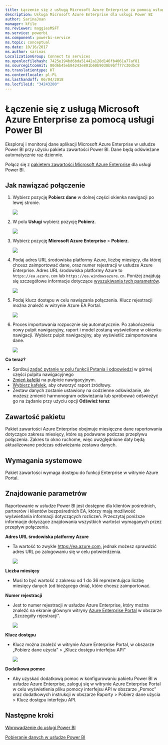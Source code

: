 ```yaml
---
title: Łączenie się z usługą Microsoft Azure Enterprise za pomocą usługi Power BI
description: Usługa Microsoft Azure Enterprise dla usługi Power BI
author: SarinaJoan
manager: kfile
ms.reviewer: maggiesMSFT
ms.service: powerbi
ms.component: powerbi-service
ms.topic: conceptual
ms.date: 10/16/2017
ms.author: sarinas
LocalizationGroup: Connect to services
ms.openlocfilehash: 7425e194bd6bda51442a128d146fb4061a77af81
ms.sourcegitcommit: 80d6b45eb84243e801b60b9038b9bff77c30d5c8
ms.translationtype: HT
ms.contentlocale: pl-PL
ms.lasthandoff: 06/04/2018
ms.locfileid: "34243200"
---
```

# <a name="connect-to-microsoft-azure-enterprise-with-power-bi"></a>Łączenie się z usługą Microsoft Azure Enterprise za pomocą usługi Power BI
Eksploruj i monitoruj dane aplikacji Microsoft Azure Enterprise w usłudze Power BI przy użyciu pakietu zawartości Power BI. Dane będą odświeżane automatycznie raz dziennie.

Połącz się z [pakietem zawartości Microsoft Azure Enterprise](https://app.powerbi.com/getdata/services/azure-enterprise) dla usługi Power BI.

## <a name="how-to-connect"></a>Jak nawiązać połączenie
1. Wybierz pozycję **Pobierz dane** w dolnej części okienka nawigacji po lewej stronie.
   
    ![](media/service-connect-to-azure-enterprise/getdata.png)
2. W polu **Usługi** wybierz pozycję **Pobierz**.
   
   ![](media/service-connect-to-azure-enterprise/services.png)
3. Wybierz pozycję **Microsoft Azure Enterprise** \> **Pobierz**.
   
   ![](media/service-connect-to-azure-enterprise/mazureenterprise.png)
4. Podaj adres URL środowiska platformy Azure, liczbę miesięcy, dla której chcesz zaimportować dane, oraz numer rejestracji w usłudze Azure Enterprise. Adres URL środowiska platformy Azure to `https://ea.azure.com` lub `https://ea.windowsazure.cn`. Poniżej znajdują się szczegółowe informacje dotyczące [wyszukiwania tych parametrów](#FindingParams).
   
    ![](media/service-connect-to-azure-enterprise/params.png)
5. Podaj klucz dostępu w celu nawiązania połączenia. Klucz rejestracji można znaleźć w witrynie Azure EA Portal.
   
    ![](media/service-connect-to-azure-enterprise/creds.png)
6. Proces importowania rozpocznie się automatycznie. Po zakończeniu nowy pulpit nawigacyjny, raport i model zostaną wyświetlone w okienku nawigacji. Wybierz pulpit nawigacyjny, aby wyświetlić zaimportowane dane.
   
   ![](media/service-connect-to-azure-enterprise/dashboard.png)

**Co teraz?**

* Spróbuj [zadać pytanie w polu funkcji Pytania i odpowiedzi](power-bi-q-and-a.md) w górnej części pulpitu nawigacyjnego
* [Zmień kafelki](service-dashboard-edit-tile.md) na pulpicie nawigacyjnym.
* [Wybierz kafelek](service-dashboard-tiles.md), aby otworzyć raport źródłowy.
* Zestaw danych zostanie ustawiony na codzienne odświeżanie, ale możesz zmienić harmonogram odświeżania lub spróbować odświeżyć go na żądanie przy użyciu opcji **Odśwież teraz**

## <a name="whats-included"></a>Zawartość pakietu
Pakiet zawartości Azure Enterprise obejmuje miesięczne dane raportowania dotyczące zakresu miesięcy, które są podawane podczas przepływu połączenia. Zakres to okno ruchome, więc uwzględnione daty będą aktualizowane podczas odświeżania zestawu danych.

## <a name="system-requirements"></a>Wymagania systemowe
Pakiet zawartości wymaga dostępu do funkcji Enterprise w witrynie Azure Portal.

<a name="FindingParams"></a>

## <a name="finding-parameters"></a>Znajdowanie parametrów
Raportowanie w usłudze Power BI jest dostępne dla klientów pośrednich, partnerów i klientów bezpośrednich EA, którzy mają możliwość wyświetlania informacji dotyczących rozliczeń. Przeczytaj poniższe informacje dotyczące znajdowania wszystkich wartości wymaganych przez przepływ połączenia.

**Adres URL środowiska platformy Azure**

* Ta wartość to zwykle https://ea.azure.com, jednak możesz sprawdzić adres URL po zalogowaniu się w celu potwierdzenia.
  
    ![](media/service-connect-to-azure-enterprise/params3.png)

**Liczba miesięcy**

* Musi to być wartość z zakresu od 1 do 36 reprezentująca liczbę miesięcy danych (od bieżącego dnia), które chcesz zaimportować.

**Numer rejestracji**

* Jest to numer rejestracji w usłudze Azure Enterprise, który można znaleźć na ekranie głównym witryny [Azure Enterprise Portal](https://ea.azure.com/) w obszarze „Szczegóły rejestracji”.
  
    ![](media/service-connect-to-azure-enterprise/params2.png)

**Klucz dostępu**

* Klucz można znaleźć w witrynie Azure Enterprise Portal, w obszarze „Pobierz dane użycia” > „Klucz dostępu interfejsu API”
  
    ![](media/service-connect-to-azure-enterprise/creds2.png)

**Dodatkowa pomoc**

* Aby uzyskać dodatkową pomoc w konfigurowaniu pakietu Power BI w usłudze Azure Enterprise, zaloguj się w witrynie Azure Enterprise Portal w celu wyświetlenia pliku pomocy interfejsu API w obszarze „Pomoc” oraz dodatkowych instrukcji w obszarze Raporty > Pobierz dane użycia > Klucz dostępu interfejsu API.

## <a name="next-steps"></a>Następne kroki
[Wprowadzenie do usługi Power BI](service-get-started.md)

[Pobieranie danych w usłudze Power BI](service-get-data.md)

